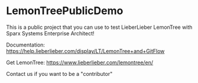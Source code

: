 # LemonTreePublicDemo
This is a public project that you can use to test LieberLieber LemonTree with Sparx Systems Enterprise Architect!

Documentation: https://help.lieberlieber.com/display/LT/LemonTree+and+GitFlow

Get LemonTree: https://www.lieberlieber.com/lemontree/en/

Contact us if you want to be a "contributor"
